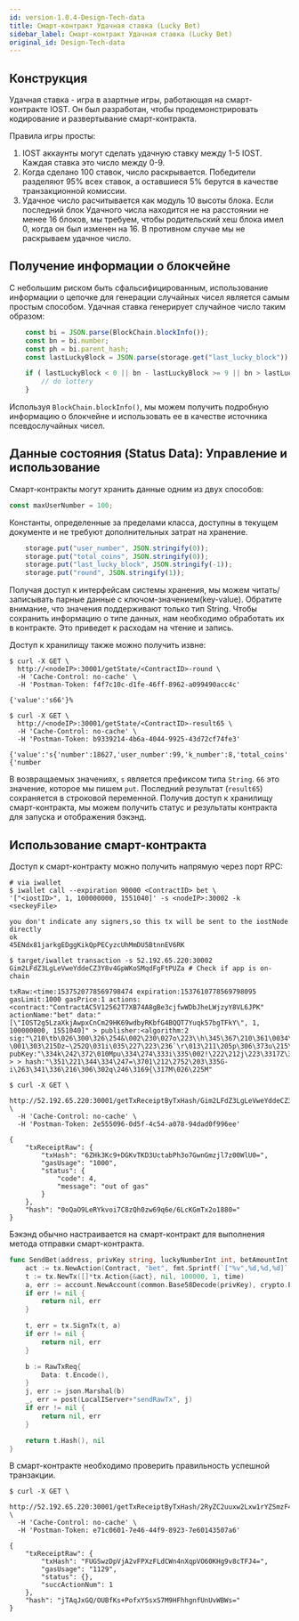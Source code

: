 ```yaml
---
id: version-1.0.4-Design-Tech-data
title: Смарт-контракт Удачная ставка (Lucky Bet)
sidebar_label: Смарт-контракт Удачная ставка (Lucky Bet)
original_id: Design-Tech-data
---
```


## Конструкция

Удачная ставка - игра в азартные игры, работающая на смарт-контракте IOST. Он был разработан, чтобы продемонстрировать кодирование и развертывание смарт-контракта.

Правила игры просты:

1. IOST аккаунты могут сделать удачную ставку между 1-5 IOST. Каждая ставка это число между 0-9.
2. Когда сделано 100 ставок, число раскрывается. Победители разделяют 95% всех ставок, а оставшиеся 5% берутся в качестве транзакционной комиссии.
3. Удачное число расчитывается как модуль 10 высоты блока. Если последний блок Удачного числа находится не на расстоянии не менее 16 блоков, мы требуем, чтобы родительский хеш блока имел 0, когда он был изменен на 16. В противном случае мы не раскрываем удачное число.

## Получение информации о блокчейне

С небольшим риском быть сфальсифицированным, использование информации о цепочке для генерации случайных чисел является самым простым способом. Удачная ставка генерирует случайное число таким образом:

```javascript
	const bi = JSON.parse(BlockChain.blockInfo());
	const bn = bi.number;
	const ph = bi.parent_hash;
	const lastLuckyBlock = JSON.parse(storage.get("last_lucky_block"));

	if ( lastLuckyBlock < 0 || bn - lastLuckyBlock >= 9 || bn > lastLuckyBlock && ph[ph.length-1] % 16 === 0) {
		// do lottery
	}
```

Используя `BlockChain.blockInfo()`, мы можем получить подробную информацию о блокчейне и использовать ее в качестве источника псевдослучайных чисел.

## Данные состояния (Status Data): Управление и использование

Смарт-контракты могут хранить данные одним из двух способов:

```javascript
const maxUserNumber = 100;
```

Константы, определенные за пределами класса, доступны в текущем документе и не требуют дополнительных затрат на хранение.

```javascript
	storage.put("user_number", JSON.stringify(0));
	storage.put("total_coins", JSON.stringify(0));
	storage.put("last_lucky_block", JSON.stringify(-1));
	storage.put("round", JSON.stringify(1));
```

Получая доступ к интерфейсам системы хранения, мы можем читать/записывать парные данные с ключом-значением(key-value). Обратите внимание, что значения поддерживают только тип String. Чтобы сохранить информацию о типе данных, нам необходимо обработать их в контракте. Это приведет к расходам на чтение и запись.

Доступ к хранилищу также можно получить извне:

```shell
$ curl -X GET \
  http://<nodeIP>:30001/getState/<ContractID>-round \
  -H 'Cache-Control: no-cache' \
  -H 'Postman-Token: f4f7c10c-d1fe-46ff-8962-a099490acc4c'
```
```
{'value':'s66'}%
```

```shell
$ curl -X GET \
  http://<nodeIP>:30001/getState/<ContractID>-result65 \
  -H 'Cache-Control: no-cache' \
  -H 'Postman-Token: b9339214-4b6a-4044-9925-43d72cf74fe3'
```
```
{'value':'s{'number':18627,'user_number':99,'k_number':8,'total_coins':{'number
```

В возвращаемых значениях, `s` является префиксом типа `String`. `66` это значение, которое мы пишем `put`. Последний результат (`result65`) сохраняется в строковой переменной. Получив доступ к хранилищу смарт-контракта, мы можем получить статус и результаты контракта для запуска и отображения бэкэнд.

## Использование смарт-контракта

Доступ к смарт-контракту можно получить напрямую через порт RPC:

```shell
# via iwallet
$ iwallet call --expiration 90000 <ContractID> bet \
'["<iostID>", 1, 100000000, 1551040]' -s <nodeIP>:30002 -k <seckeyFile>
```

```
you don't indicate any signers,so this tx will be sent to the iostNode directly
ok
45ENdx81jarkgEDggKikQpPECyzcUhMmDU5BtnnEV6RK
```

```shell
$ target/iwallet transaction -s 52.192.65.220:30002 Gim2LFdZ3LgLeVweYddeCZ3Y8v4GpWKoSMqdFgFtPUZa # Check if app is on-chain
```
```
txRaw:<time:1537520778569798474 expiration:1537610778569798095 gasLimit:1000 gasPrice:1 actions:<contract:"ContractAC5V12562T7XB74A8gBe3cjfwWDbJheLWjzyY8VL6JPK" actionName:"bet" data:"[\"IOST2g5LzaXkjAwpxCnCm29HK69wdbyRKbfG4BQQT7Yuqk57bgTFkY\", 1, 100000000, 1551040]" > publisher:<algorithm:2 sig:"\210\tb\026\300\326\254&\002\230\027o\223\\h\345\367\210\361\0034\232\351+F1\274r6\332\226\242?\001\303\215Dz~\252Q\031i\035\227\223\236`\r\013\211\205p\306\373u\215\254\035a\222\336\327\r" pubKey:"\334k\242\372\010Mpu\334\274\333i\335\002!\222\212j\223\3317Z\360\362\3158\003\2056y}j" > > hash:"\351\221\344\334\247=\3701\212\2752\203\335G-i\263\341\336\216\306\302q\246\3169{\317M\026\225M"
```

```shell
$ curl -X GET \
  http://52.192.65.220:30001/getTxReceiptByTxHash/Gim2LFdZ3LgLeVweYddeCZ3Y8v4GpWKoSMqdFgFtPUZa \
  -H 'Cache-Control: no-cache' \
  -H 'Postman-Token: 2e555096-0d5f-4c54-a078-94dad0f996ee'
```
```
{
    "txReceiptRaw": {
        "txHash": "6ZHk3Kc9+DGKvTKD3UctabPh3o7GwnGmzjl7z00WlU0=",
        "gasUsage": "1000",
        "status": {
            "code": 4,
            "message": "out of gas"
        }
    },
    "hash": "0oQaO9LeRYkvoi7C8zQh0zw69q6e/6LcKGmTx2o1880="
}
```

Бэкэнд обычно настраивается на смарт-контракт для выполнения метода отправки смарт-контракта.

```go
func SendBet(address, privKey string, luckyNumberInt int, betAmountInt int64, nonce int, time int64) ([]byte, error) {
	act := tx.NewAction(Contract, "bet", fmt.Sprintf(`["%v",%d,%d,%d]`, address, luckyNumberInt, betAmountInt, nonce))
	t := tx.NewTx([]*tx.Action{&act}, nil, 100000, 1, time)
	a, err := account.NewAccount(common.Base58Decode(privKey), crypto.Ed25519)
	if err != nil {
		return nil, err
	}

	t, err = tx.SignTx(t, a)
	if err != nil {
		return nil, err
	}

	b := RawTxReq{
		Data: t.Encode(),
	}
	j, err := json.Marshal(b)
	_, err = post(LocalIServer+"sendRawTx", j)
	if err != nil {
		return nil, err
	}

	return t.Hash(), nil
}
```

В смарт-контракте необходимо проверить правильность успешной транзакции.

```shell
$ curl -X GET \
  http://52.192.65.220:30001/getTxReceiptByTxHash/2RyZC2uuxw2Lxw1rYZSmzF4q48MNvtjt2SgcYnCWyt6Z \
  -H 'Cache-Control: no-cache' \
  -H 'Postman-Token: e71c0601-7e46-44f9-8923-7e60143507a6'
```
```
{
    "txReceiptRaw": {
        "txHash": "FUGSwzDpVjA2vFPXzFLdCWn4nXqpVO60KHg9v8cTFJ4=",
        "gasUsage": "1129",
        "status": {},
        "succActionNum": 1
    },
    "hash": "jTAqJxGQ/OUBfKs+PofxY5sxS7M9HFhhgnfUnUvWBWs="
}
```
